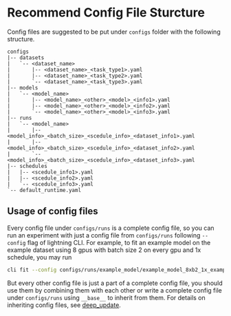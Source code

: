 # Recommend Config File Sturcture

Config files are suggested to be put under `configs` folder with the following structure.

```
configs
|-- datasets
|   `-- <dataset_name>
|       |-- <dataset_name>_<task_type1>.yaml
|       |-- <dataset_name>_<task_type2>.yaml
|       `-- <dataset_name>_<task_type3>.yaml
|-- models
|   `-- <model_name>
|       |-- <model_name>_<other>_<model>_<info1>.yaml
|       |-- <model_name>_<other>_<model>_<info2>.yaml
|       `-- <model_name>_<other>_<model>_<info3>.yaml
|-- runs
|   `-- <model_name>
|       |-- <model_info>_<batch_size>_<scedule_info>_<dataset_info1>.yaml
|       |-- <model_info>_<batch_size>_<scedule_info>_<dataset_info2>.yaml
|       `-- <model_info>_<batch_size>_<scedule_info>_<dataset_info3>.yaml
|-- schedules
|   |-- <scedule_info1>.yaml
|   |-- <scedule_info2>.yaml
|   `-- <scedule_info3>.yaml
`-- default_runtime.yaml
```

## Usage of config files

Every config file under `configs/runs` is a complete config file, so you can run an experiment with just a config file from `configs/runs` following `--config` flag of lightning CLI. For example, to fit an example model on the example dataset using 8 gpus with batch size 2 on every gpu and 1x schedule, you may run

```bash
cli fit --config configs/runs/example_model/example_model_8xb2_1x_example_dataset.yaml
```

But every other config file is just a part of a complete config file, you should use them by combining them with each other or write a complete config file under `configs/runs` using `__base__` to inherit from them. For details on inheriting config files, see [deep_update](deep_update.md).
